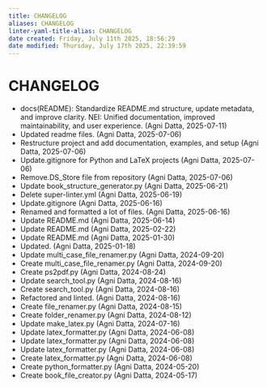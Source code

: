 ```yaml
---
title: CHANGELOG
aliases: CHANGELOG
linter-yaml-title-alias: CHANGELOG
date created: Friday, July 11th 2025, 18:56:29
date modified: Thursday, July 17th 2025, 22:39:59
---
```


# CHANGELOG

- docs(README): Standardize README.md structure, update metadata, and improve clarity. NEI: Unified documentation, improved maintainability, and user experience. (Agni Datta, 2025-07-11)
- Updated readme files. (Agni Datta, 2025-07-06)
- Restructure project and add documentation, examples, and setup (Agni Datta, 2025-07-06)
- Update.gitignore for Python and LaTeX projects (Agni Datta, 2025-07-06)
- Remove.DS_Store file from repository (Agni Datta, 2025-07-06)
- Update book_structure_generator.py (Agni Datta, 2025-06-21)
- Delete super-linter.yml (Agni Datta, 2025-06-19)
- Update.gitignore (Agni Datta, 2025-06-16)
- Renamed and formatted a lot of files. (Agni Datta, 2025-06-16)
- Update README.md (Agni Datta, 2025-06-14)
- Update README.md (Agni Datta, 2025-02-22)
- Update README.md (Agni Datta, 2025-01-30)
- Updated. (Agni Datta, 2025-01-18)
- Update multi_case_file_renamer.py (Agni Datta, 2024-09-20)
- Create multi_case_file_renamer.py (Agni Datta, 2024-09-20)
- Create ps2pdf.py (Agni Datta, 2024-08-24)
- Update search_tool.py (Agni Datta, 2024-08-16)
- Create search_tool.py (Agni Datta, 2024-08-16)
- Refactored and linted. (Agni Datta, 2024-08-16)
- Create file_renamer.py (Agni Datta, 2024-08-15)
- Create folder_renamer.py (Agni Datta, 2024-08-12)
- Update make_latex.py (Agni Datta, 2024-07-16)
- Update latex_formatter.py (Agni Datta, 2024-06-08)
- Update latex_formatter.py (Agni Datta, 2024-06-08)
- Update latex_formatter.py (Agni Datta, 2024-06-08)
- Create latex_formatter.py (Agni Datta, 2024-06-08)
- Create python_formatter.py (Agni Datta, 2024-05-20)
- Create book_file_creator.py (Agni Datta, 2024-05-17)
